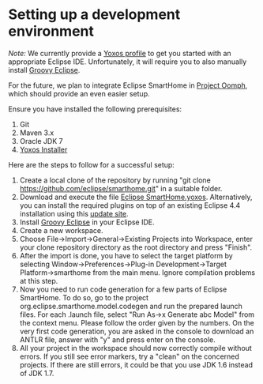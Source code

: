 # Setting up a development environment

_Note:_ We currently provide a [Yoxos profile](https://github.com/eclipse/smarthome/blob/master/targetplatform/Eclipse%20SmartHome.yoxos) to get you started with an appropriate Eclipse IDE. Unfortunately, it will require you to also manually install [Groovy Eclipse](https://github.com/groovy/groovy-eclipse/wiki).

For the future, we plan to integrate Eclipse SmartHome in [Project Oomph](http://wiki.eclipse.org/Eclipse_Oomph_Installer), which should provide an even easier setup.

Ensure you have installed the following prerequisites:

1. Git
1. Maven 3.x
1. Oracle JDK 7
1. [Yoxos Installer](https://yoxos.eclipsesource.com/downloadlauncher.html)

Here are the steps to follow for a successful setup:

1. Create a local clone of the repository by running "git clone https://github.com/eclipse/smarthome.git" in a suitable folder.
1. Download and execute the file [Eclipse SmartHome.yoxos](https://github.com/eclipse/smarthome/blob/master/targetplatform/Eclipse%20SmartHome.yoxos). Alternatively, you can install the required plugins on top of an existing Eclipse 4.4 installation using this [update site](http://yoxos.eclipsesource.com/userdata/profile/09528bbc51589d837ad95c819fdac25b).
1. Install [Groovy Eclipse](https://github.com/groovy/groovy-eclipse/wiki) in your Eclipse IDE.
1. Create a new workspace.
1. Choose File->Import->General->Existing Projects into Workspace, enter your clone repository directory as the root directory and press "Finish".
1. After the import is done, you have to select the target platform by selecting Window->Preferences->Plug-in Development->Target Platform->smarthome from the main menu. Ignore compilation problems at this step.
1. Now you need to run code generation for a few parts of Eclipse SmartHome. To do so, go to the project org.eclipse.smarthome.model.codegen and run the prepared launch files. For each .launch file, select "Run As->x Generate abc Model" from the context menu. Please follow the order given by the numbers. On the very first code generation, you are asked in the console to download an ANTLR file, answer with "y" and press enter on the console.
1. All your project in the workspace should now correctly compile without errors. If you still see error markers, try a "clean" on the concerned projects. If there are still errors, it could be that you use JDK 1.6 instead of JDK 1.7.
